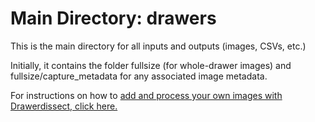 # Main Directory: drawers

This is the main directory for all inputs and outputs (images, CSVs, etc.)

Initially, it contains the folder fullsize (for whole-drawer images) and fullsize/capture_metadata for any associated image metadata.

For instructions on how to [add and process your own images with Drawerdissect, click here.](https://github.com/EGPostema/DrawerDissect?tab=readme-ov-file#-processing-your-images)
